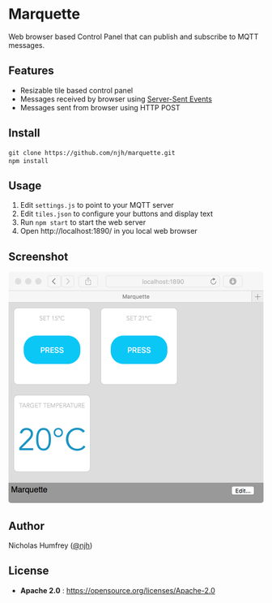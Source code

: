 Marquette
=========

Web browser based Control Panel that can publish and subscribe to MQTT messages.


## Features

 - Resizable tile based control panel
 - Messages received by browser using [Server-Sent Events](https://www.w3.org/TR/eventsource/)
 - Messages sent from browser using HTTP POST


## Install

```
git clone https://github.com/njh/marquette.git
npm install
```


## Usage

1. Edit `settings.js` to point to your MQTT server
2. Edit `tiles.json` to configure your buttons and display text
3. Run `npm start` to start the web server
4. Open http://localhost:1890/ in you local web browser


## Screenshot

![Browser Screenshot](docs/screenshot.png)


## Author

Nicholas Humfrey ([@njh](https://twitter.com/njh))


## License

 - **Apache 2.0** : https://opensource.org/licenses/Apache-2.0
